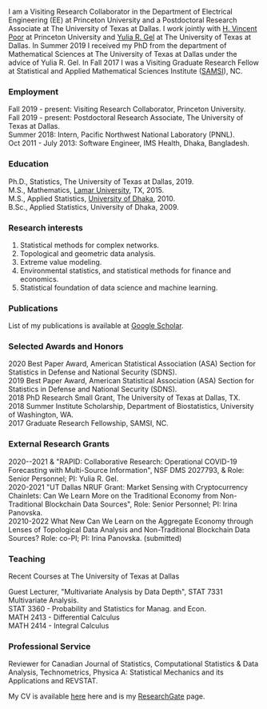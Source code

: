 I am a  Visiting Research Collaborator in the Department of Electrical Engineering (EE) at Princeton University and a Postdoctoral Research Associate at The University of  Texas at Dallas. I work jointly with [H. Vincent Poor](https://ee.princeton.edu/people/h-vincent-poor) at Princeton University and [Yulia R. Gel](https://personal.utdallas.edu/~yxg142030/) at The University of Texas at Dallas. In Summer 2019 I received my PhD from the department of Mathematical Sciences at The University of Texas at Dallas under the advice of Yulia R. Gel.  In Fall 2017 I was a Visiting Graduate Research Fellow  at Statistical and Applied Mathematical Sciences Institute ([SAMSI](https://www.samsi.info/)), NC. 


### Employment
Fall 2019 - present:   Visiting Research Collaborator, Princeton University.                                                                                                     
Fall 2019 - present:   Postdoctoral Research Associate, The University of  Texas at Dallas.                                                                                     
Summer 2018:           Intern,  Pacific Northwest National Laboratory (PNNL).                                                                                                   
Oct 2011 - July 2013:  Software Engineer, IMS Health, Dhaka, Bangladesh.                     


### Education
Ph.D., Statistics, The University of  Texas at Dallas, 2019.         
M.S., Mathematics, [Lamar University](https://www.lamar.edu/), TX, 2015.                         
M.S., Applied Statistics, [University of Dhaka](https://www.isrt.ac.bd/), 2010.                              
B.Sc., Applied Statistics, University of Dhaka, 2009. 


### Research interests
1. Statistical methods for complex networks.
2. Topological and geometric data analysis.
3. Extreme value modeling. 
4. Environmental statistics, and statistical methods for finance and economics.
5. Statistical foundation of data science and machine learning.


### Publications

List of my publications is available at [Google Scholar](https://scholar.google.com/citations?hl=en&user=h7Qmvt0AAAAJ&view_op=list_works&sortby=pubdate).

 
                                        
 
### Selected Awards and Honors
 2020  Best Paper Award, American Statistical Association (ASA) Section for Statistics in 
			  Defense and National Security (SDNS).                                                 
2019  Best Paper Award, American Statistical Association (ASA) Section for Statistics in 
		  Defense and National Security (SDNS).                                      
2018  PhD Research Small Grant, The University of Texas at Dallas, TX.                   
2018 Summer Institute Scholarship, Department of Biostatistics, University of Washington, WA.                    
2017 Graduate Research Fellowship, SAMSI, NC.                 

### External Research Grants
2020--2021  & "RAPID: Collaborative Research: Operational COVID-19 Forecasting  with Multi-Source Information", NSF DMS 2027793,
& Role: Senior Personnel; PI: Yulia R. Gel.                                            
2020-2021 "UT Dallas NRUF Grant: Market Sensing with Cryptocurrency Chainlets: Can We Learn More on the Traditional Economy from Non-Traditional Blockchain Data Sources", Role: Senior Personnel; PI: Irina Panovska.                                             
20210-2022  What New Can We Learn on the Aggregate Economy through Lenses of Topological  Data Analysis and Non-Traditional Blockchain Data Sources? Role: co-PI; PI: Irina Panovska. (submitted)	

### Teaching 
Recent Courses at The University of  Texas at Dallas      

Guest Lecturer, "Multivariate Analysis by Data Depth", STAT 7331 Multivariate Analysis.                              
STAT 3360 - Probability and Statistics for Manag. and Econ.                                
MATH 2413 -  Differential Calculus                                
MATH 2414 - Integral Calculus                                         
 
### Professional Service
Reviewer for Canadian Journal of Statistics, Computational Statistics & Data Analysis, Technometrics, Physica A: Statistical Mechanics and its Applications and REVSTAT.
 
 
My CV is available [here](https://drive.google.com/file/d/1rWrJneAuye_Rxl4i2GH4YIXInhrsEzcZ/view?usp=sharing)  here and is my [ResearchGate](https://www.researchgate.net/profile/Asim_Kumer_Dey) page.

